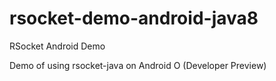 # rsocket-demo-android-java8
RSocket Android Demo

Demo of using rsocket-java on Android O (Developer Preview)
